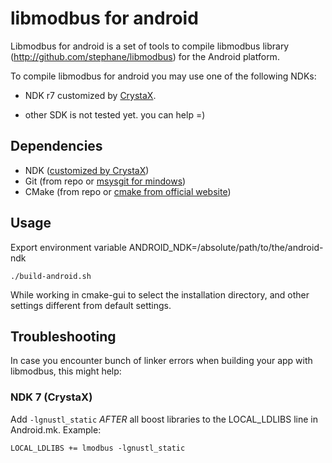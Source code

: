 # libmodbus for android
Libmodbus for android is a set of tools to compile libmodbus library (http://github.com/stephane/libmodbus) for the Android platform.

To compile libmodbus for android you may use one of the following NDKs:

- NDK r7 customized by [CrystaX](http://www.crystax.net/android/ndk.php).
* other SDK is not tested yet. you can help =)

## Dependencies

 * NDK   ([customized by CrystaX](http://www.crystax.net/android/ndk.php))
 * Git   (from repo or [msysgit for mindows](http://code.google.com/p/msysgit/))
 * CMake (from repo or [cmake from official website](http://www.cmake.org/))

## Usage

Export environment variable ANDROID_NDK=/absolute/path/to/the/android-ndk

    ./build-android.sh

While working in cmake-gui to select the installation directory, and other settings different from default settings.

## Troubleshooting

In case you encounter bunch of linker errors when building your app with libmodbus, this might help:

### NDK 7 (CrystaX)

Add `-lgnustl_static` *AFTER* all boost libraries to the LOCAL_LDLIBS line in Android.mk. Example:

    LOCAL_LDLIBS += lmodbus -lgnustl_static
